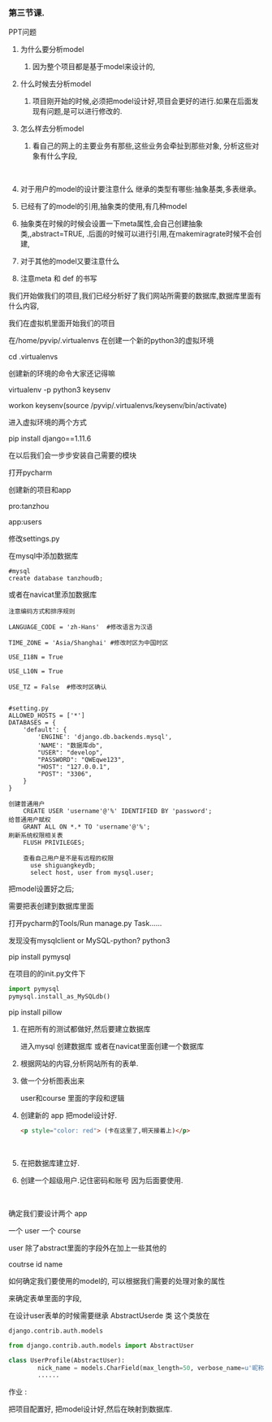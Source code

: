 

### 第三节课.

PPT问题

1. 为什么要分析model

   1. 因为整个项目都是基于model来设计的,

2. 什么时候去分析model

   1. 项目刚开始的时候,必须把model设计好,项目会更好的进行.如果在后面发现有问题,是可以进行修改的.

3. 怎么样去分析model

   1. 看自己的网上的主要业务有那些,这些业务会牵扯到那些对象, 分析这些对象有什么字段,

      ​

4.  对于用户的model的设计要注意什么       继承的类型有哪些:抽象基类,多表继承。

   1. 已经有了的model的引用,抽象类的使用,有几种model
   2. 抽象类在时候的时候会设置一下meta属性,会自己创建抽象类,,abstract=TRUE,  .后面的时候可以进行引用,在makemiragrate时候不会创建,

5. 对于其他的model又要注意什么



1. 注意meta 和 def 的书写

我们开始做我们的项目,我们已经分析好了我们网站所需要的数据库,数据库里面有什么内容,

我们在虚拟机里面开始我们的项目 

在/home/pyvip/.virtualenvs 在创建一个新的python3的虚拟环境

cd .virtualenvs

创建新的环境的命令大家还记得嘛 

virtualenv -p python3 keysenv

workon keysenv(source /pyvip/.virtualenvs/keysenv/bin/activate)

进入虚拟环境的两个方式

pip install django==1.11.6

在以后我们会一步步安装自己需要的模块

打开pycharm 

创建新的项目和app

pro:tanzhou

app:users

修改settings.py

在mysql中添加数据库  

```
#mysql
create database tanzhoudb;
```

 或者在navicat里添加数据库

```
注意编码方式和排序规则
```



```
LANGUAGE_CODE = 'zh-Hans'  #修改语言为汉语

TIME_ZONE = 'Asia/Shanghai' #修改时区为中国时区

USE_I18N = True

USE_L10N = True

USE_TZ = False  #修改时区确认


#setting.py
ALLOWED_HOSTS = ['*']
DATABASES = {
    'default': {
        'ENGINE': 'django.db.backends.mysql',
        'NAME': "数据库db",      
        "USER": "develop",
        "PASSWORD": "QWEqwe123",
        "HOST": "127.0.0.1",
        "POST": "3306",
    }
}

```

```mysql
创建普通用户
    CREATE USER 'username'@'%' IDENTIFIED BY 'password';
给普通用户赋权
    GRANT ALL ON *.* TO 'username'@'%';
刷新系统权限相关表
    FLUSH PRIVILEGES;
    
    查看自己用户是不是有远程的权限
      use shiguangkeydb;
      select host, user from mysql.user;      
```



把model设置好之后;

需要把表创建到数据库里面

打开pycharm的Tools/Run manage.py Task......

发现没有mysqlclient or MySQL-python? python3 

pip install pymysql

在项目的的init.py文件下 

```python
import pymysql
pymysql.install_as_MySQLdb()
```

pip install pillow

1. 在把所有的测试都做好,然后要建立数据库

    进入mysql 创建数据库  或者在navicat里面创建一个数据库

2. 根据网站的内容,分析网站所有的表单.

3. 做一个分析图表出来

   user和course 里面的字段和逻辑 

4. 创建新的 app  把model设计好.

   ```html
   <p style="color: red"> (卡在这里了,明天接着上)</p>
   ```

   ​

5. 在把数据库建立好.  



6. 创建一个超级用户.记住密码和账号  因为后面要使用.

   ​

确定我们要设计两个 app

一个 user 一个 course

user  除了abstract里面的字段外在加上一些其他的

coutrse  id name 

如何确定我们要使用的model的, 可以根据我们需要的处理对象的属性

来确定表单里面的字段,



在设计user表单的时候需要继承 AbstractUserde 类 这个类放在

```python
django.contrib.auth.models

from django.contrib.auth.models import AbstractUser 

class UserProfile(AbstractUser):
        nick_name = models.CharField(max_length=50, verbose_name=u'昵称')
	    ......
```





作业 :

把项目配置好, 把model设计好,然后在映射到数据库.

